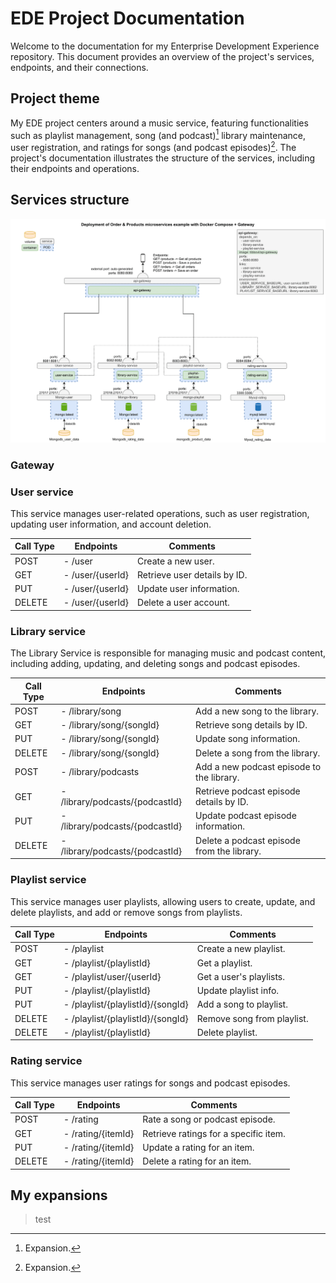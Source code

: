 # EDE Project Documentation

Welcome to the documentation for my Enterprise Development Experience repository. This document provides an overview of the project's services, endpoints, and their connections.

## Project theme

My EDE project centers around a music service, featuring functionalities such as playlist management, song (and podcast)[^1] library maintenance, user registration, and ratings for songs (and podcast episodes)[^1]. The project's documentation illustrates the structure of the services, including their endpoints and operations.

[^1]: Expansion.
## Services structure

![Project diagram](projectDiagram.png)

### Gateway

### User service

This service manages user-related operations, such as user registration, updating user information, and account deletion.

| Call Type | Endpoints        | Comments                     |
| --------- | ---------------- | ---------------------------- |
| POST      | - /user          | Create a new user.           |
| GET       | - /user/{userId} | Retrieve user details by ID. |
| PUT       | - /user/{userId} | Update user information.     |
| DELETE    | - /user/{userId} | Delete a user account.       |

### Library service

The Library Service is responsible for managing music and podcast content, including adding, updating, and deleting songs and podcast episodes.

| Call Type | Endpoints                       | Comments                                   |
| --------- | ------------------------------- | ------------------------------------------ |
| POST      | - /library/song                 | Add a new song to the library.             |
| GET       | - /library/song/{songId}        | Retrieve song details by ID.               |
| PUT       | - /library/song/{songId}        | Update song information.                   |
| DELETE    | - /library/song/{songId}        | Delete a song from the library.            |
| POST      | - /library/podcasts             | Add a new podcast episode to the library.  |
| GET       | - /library/podcasts/{podcastId} | Retrieve podcast episode details by ID.    |
| PUT       | - /library/podcasts/{podcastId} | Update podcast episode information.        |
| DELETE    | - /library/podcasts/{podcastId} | Delete a podcast episode from the library. |

### Playlist service

This service manages user playlists, allowing users to create, update, and delete playlists, and add or remove songs from playlists.

| Call Type | Endpoints                         | Comments                   |
| --------- | --------------------------------- | -------------------------- |
| POST      | - /playlist                       | Create a new playlist.     |
| GET       | - /playlist/{playlistId}          | Get a playlist.            |
| GET       | - /playlist/user/{userId}         | Get a user's playlists.    |
| PUT       | - /playlist/{playlistId}          | Update playlist info.      |
| PUT       | - /playlist/{playlistId}/{songId} | Add a song to playlist.    |
| DELETE    | - /playlist/{playlistId}/{songId} | Remove song from playlist. |
| DELETE    | - /playlist/{playlistId}          | Delete playlist.           |

### Rating service

This service manages user ratings for songs and podcast episodes.

| Call Type | Endpoints          | Comments                              |
| --------- | ------------------ | ------------------------------------- |
| POST      | - /rating          | Rate a song or podcast episode.       |
| GET       | - /rating/{itemId} | Retrieve ratings for a specific item. |
| PUT       | - /rating/{itemId} | Update a rating for an item.          |
| DELETE    | - /rating/{itemId} | Delete a rating for an item.          |

## My expansions
> test
